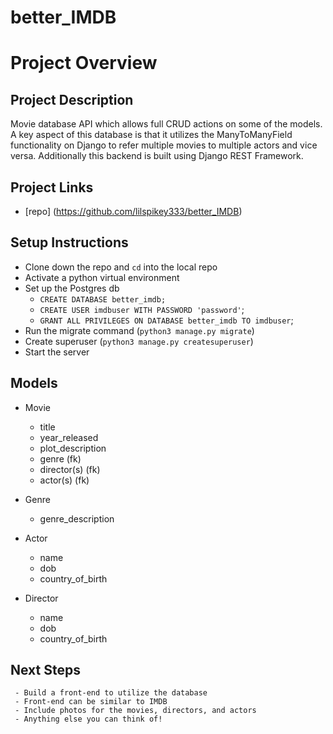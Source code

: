 # better_IMDB

# Project Overview

## Project Description
Movie database API which allows full CRUD actions on some of the models.  A key aspect of this database is that it utilizes the ManyToManyField functionality on Django to refer multiple movies to multiple actors and vice versa.  Additionally this backend is built using Django REST Framework.

## Project Links
- [repo] (https://github.com/lilspikey333/better_IMDB)

## Setup Instructions
- Clone down the repo and `cd` into the local repo
- Activate a python virtual environment
- Set up the Postgres db
    - `CREATE DATABASE better_imdb;`
    - `CREATE USER imdbuser WITH PASSWORD 'password'`;
    - `GRANT ALL PRIVILEGES ON DATABASE better_imdb TO imdbuser`;
- Run the migrate command (`python3 manage.py migrate`)
- Create superuser (`python3 manage.py createsuperuser`)
- Start the server

## Models
- Movie
    - title
    - year_released
    - plot_description
    - genre (fk)
    - director(s) (fk)
    - actor(s) (fk)

- Genre
    - genre_description

- Actor
    - name
    - dob
    - country_of_birth

- Director
    - name
    - dob
    - country_of_birth


## Next Steps
     - Build a front-end to utilize the database
     - Front-end can be similar to IMDB
     - Include photos for the movies, directors, and actors
     - Anything else you can think of!